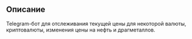 ## Описание
Telegram-бот для отслеживания текущей цены для некоторой валюты, криптовалюты, изменения цены на нефть и драгметаллов.